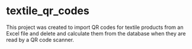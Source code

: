 # textile_qr_codes
This project was created to import QR codes for textile products from an Excel file and delete and calculate them from the database when they are read by a QR code scanner.
